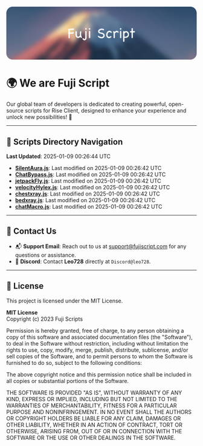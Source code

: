![Banner](.github/b.webp)

# 🌍 **We are Fuji Script**

Our global team of developers is dedicated to creating powerful, open-source scripts for Rise Client, designed to enhance your experience and unlock new possibilities! 🌟

---
<!-- SCRIPTS_NAVIGATION_START -->
## 📂 **Scripts Directory Navigation**

**Last Updated**: 2025-01-09 00:26:44 UTC

- **[SilentAura.js](scripts/SilentAura.js)**: Last modified on 2025-01-09 00:26:42 UTC
- **[ChatBypass.js](scripts/ChatBypass.js)**: Last modified on 2025-01-09 00:26:42 UTC
- **[jetpackFly.js](scripts/jetpackFly.js)**: Last modified on 2025-01-09 00:26:42 UTC
- **[velocityHylex.js](scripts/velocityHylex.js)**: Last modified on 2025-01-09 00:26:42 UTC
- **[chestxray.js](scripts/chestxray.js)**: Last modified on 2025-01-09 00:26:42 UTC
- **[bedxray.js](scripts/bedxray.js)**: Last modified on 2025-01-09 00:26:42 UTC
- **[chatMacro.js](scripts/chatMacro.js)**: Last modified on 2025-01-09 00:26:42 UTC

<!-- SCRIPTS_NAVIGATION_END -->

---

## 💬 **Contact Us**  
- 📬 **Support Email**: Reach out to us at [support@fujiscript.com](mailto:support@fujiscript.com) for any questions or assistance.  
- 💬 **Discord**: Contact **Leo728** directly at `Discord@leo728`.

---

## 📜 **License**

This project is licensed under the MIT License.  

**MIT License**  
Copyright (c) 2023 Fuji Scripts  

Permission is hereby granted, free of charge, to any person obtaining a copy of this software and associated documentation files (the "Software"), to deal in the Software without restriction, including without limitation the rights to use, copy, modify, merge, publish, distribute, sublicense, and/or sell copies of the Software, and to permit persons to whom the Software is furnished to do so, subject to the following conditions:  

The above copyright notice and this permission notice shall be included in all copies or substantial portions of the Software.  

THE SOFTWARE IS PROVIDED "AS IS", WITHOUT WARRANTY OF ANY KIND, EXPRESS OR IMPLIED, INCLUDING BUT NOT LIMITED TO THE WARRANTIES OF MERCHANTABILITY, FITNESS FOR A PARTICULAR PURPOSE AND NONINFRINGEMENT. IN NO EVENT SHALL THE AUTHORS OR COPYRIGHT HOLDERS BE LIABLE FOR ANY CLAIM, DAMAGES OR OTHER LIABILITY, WHETHER IN AN ACTION OF CONTRACT, TORT OR OTHERWISE, ARISING FROM, OUT OF OR IN CONNECTION WITH THE SOFTWARE OR THE USE OR OTHER DEALINGS IN THE SOFTWARE.  
